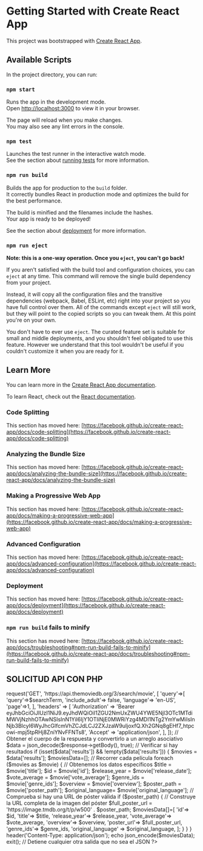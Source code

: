 # Getting Started with Create React App

This project was bootstrapped with [Create React App](https://github.com/facebook/create-react-app).

## Available Scripts

In the project directory, you can run:

### `npm start`

Runs the app in the development mode.\
Open [http://localhost:3000](http://localhost:3000) to view it in your browser.

The page will reload when you make changes.\
You may also see any lint errors in the console.

### `npm test`

Launches the test runner in the interactive watch mode.\
See the section about [running tests](https://facebook.github.io/create-react-app/docs/running-tests) for more information.

### `npm run build`

Builds the app for production to the `build` folder.\
It correctly bundles React in production mode and optimizes the build for the best performance.

The build is minified and the filenames include the hashes.\
Your app is ready to be deployed!

See the section about [deployment](https://facebook.github.io/create-react-app/docs/deployment) for more information.

### `npm run eject`

**Note: this is a one-way operation. Once you `eject`, you can't go back!**

If you aren't satisfied with the build tool and configuration choices, you can `eject` at any time. This command will remove the single build dependency from your project.

Instead, it will copy all the configuration files and the transitive dependencies (webpack, Babel, ESLint, etc) right into your project so you have full control over them. All of the commands except `eject` will still work, but they will point to the copied scripts so you can tweak them. At this point you're on your own.

You don't have to ever use `eject`. The curated feature set is suitable for small and middle deployments, and you shouldn't feel obligated to use this feature. However we understand that this tool wouldn't be useful if you couldn't customize it when you are ready for it.

## Learn More

You can learn more in the [Create React App documentation](https://facebook.github.io/create-react-app/docs/getting-started).

To learn React, check out the [React documentation](https://reactjs.org/).

### Code Splitting

This section has moved here: [https://facebook.github.io/create-react-app/docs/code-splitting](https://facebook.github.io/create-react-app/docs/code-splitting)

### Analyzing the Bundle Size

This section has moved here: [https://facebook.github.io/create-react-app/docs/analyzing-the-bundle-size](https://facebook.github.io/create-react-app/docs/analyzing-the-bundle-size)

### Making a Progressive Web App

This section has moved here: [https://facebook.github.io/create-react-app/docs/making-a-progressive-web-app](https://facebook.github.io/create-react-app/docs/making-a-progressive-web-app)

### Advanced Configuration

This section has moved here: [https://facebook.github.io/create-react-app/docs/advanced-configuration](https://facebook.github.io/create-react-app/docs/advanced-configuration)

### Deployment

This section has moved here: [https://facebook.github.io/create-react-app/docs/deployment](https://facebook.github.io/create-react-app/docs/deployment)

### `npm run build` fails to minify

This section has moved here: [https://facebook.github.io/create-react-app/docs/troubleshooting#npm-run-build-fails-to-minify](https://facebook.github.io/create-react-app/docs/troubleshooting#npm-run-build-fails-to-minify)



## SOLICITUD API CON PHP
<?php

require_once('vendor/autoload.php');

use GuzzleHttp\Client;
header("Access-Control-Allow-Origin: http://localhost:3001");

$searchTerm = $_GET['search'];
$client = new Client();


$moviesData=[];

$response = $client->request('GET', 'https://api.themoviedb.org/3/search/movie', [
  'query'=>[
    'query'=>$searchTerm,
    'include_adult'=> false,
    'language'=> 'en-US',
    'page'=>1,
  ],
    'headers' => [
        'Authorization' => 'Bearer eyJhbGciOiJIUzI1NiJ9.eyJhdWQiOiI1ZGU2NmUxZWU4YWE5NjI3OTc1MTdiMWVjNzhhOTAwNSIsInN1YiI6IjY1OTliNjE0MWRiYzg4MDI1NTg2YmYwMiIsInNjb3BlcyI6WyJhcGlfcmVhZCJdLCJ2ZXJzaW9uIjoxfQ.Xh2GNq8gEHf7_htpcowi-mpj5tpRHj8ZniYNvFFNTs8', 
        'Accept' => 'application/json',

    ],
]);

// Obtener el cuerpo de la respuesta y convertirlo a un arreglo asociativo
$data = json_decode($response->getBody(), true);

// Verificar si hay resultados
if (isset($data['results']) && !empty($data['results'])) {
    $movies = $data['results'];

    $moviesData=[];
    // Recorrer cada película
    foreach ($movies as $movie) {
        // Obtenemos los datos específicos
        $title = $movie['title'];
        $id = $movie['id'];
        $release_year = $movie['release_date'];
        $vote_average = $movie['vote_average'];
        $genre_ids = $movie['genre_ids'];
        $overview = $movie['overview'];
        $poster_path = $movie['poster_path'];
        $original_language= $movie['original_language'];

         // Comprueba si hay una URL de póster válida
         if ($poster_path) {
          // Construye la URL completa de la imagen del póster
          $full_poster_url = 'https://image.tmdb.org/t/p/w500' . $poster_path;

          $moviesData[]=[
            'id'=> $id,
            'title'=> $title,
            'release_year'=> $release_year,
            'vote_average'=> $vote_average,
            'overview'=> $overview,
            'poster_url'=> $full_poster_url,
            'genre_ids'=> $genre_ids,
            'original_language' => $original_language,
            
          ];
        }
      }
    }  

header('Content-Type: application/json');
echo json_encode($moviesData);
exit(); // Detiene cualquier otra salida que no sea el JSON

?>
